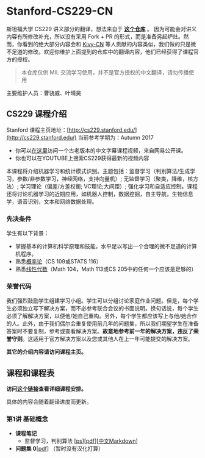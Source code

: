 # Stanford-CS229-CN
斯坦福大学 CS229 讲义部分的翻译，想法来自于 **[这个仓库](https://github.com/Kivy-CN/Stanford-CS-229-CN)** 。
因为可能会对讲义内容有所修改补充，所以没有采用 Fork + PR 的形式，而是准备另起炉灶。然而，你看到的绝大部分内容会和 [Kivy-CN](https://github.com/Kivy-CN) 等人贡献的内容类似，我们做的只是微不足道的修改。欢迎你维护上面提到的仓库中的翻译内容，他们已经获得了课程官方的授权。

> 本仓库仅供 MIL 交流学习使用，并不是官方授权的中文翻译，请勿传播使用

主要维护人员：曹骁威、叶晴昊

## CS229 课程介绍

Stanford 课程主页地址：[http://cs229.stanford.edu/](http://cs229.stanford.edu/)
当前参考学期为：Autumn 2017

- 你可以[在这里](http://open.163.com/special/opencourse/machinelearning.html)访问一个古老版本的中文字幕课程视频，来自网易公开课。
- 你也可以在YOUTUBE上搜索CS229获得最新的视频内容

本课程将介绍机器学习和统计模式识别。主题包括：监督学习（判别算法/生成学习，参数/非参数学习，神经网络，支持向量机）; 无监督学习（聚类，降维，核方法）; 学习理论（偏差/方差权衡; VC理论;大间距）; 强化学习和自适应控制。课程还将讨论机器学习的近期应用，如机器人控制，数据挖掘，自主导航，生物信息学，语音识别，文本和网络数据处理。

### 先决条件

学生有以下背景：

- 掌握基本的计算机科学原理和技能，水平足以写出一个合理的微不足道的计算机程序。
- 熟悉[概率论](./English_Materials_and_Assignments/Section_Notes/cs229-prob.pdf)（CS 109或STATS 116）
- 熟悉[线性代数](./English_Materials_and_Assignments/Section_Notes/cs229-linalg.pdf)（Math 104，Math 113或CS 205中的任何一个应该是足够的）

### 荣誉代码

我们强烈鼓励学生组建学习小组。学生可以分组讨论家庭作业问题。但是，每个学生必须独立写下解决方案，而不必参考联合会议的书面说明。换句话说，每个学生必须了解解决方案，以便他/她自己重构。另外，每个学生都应该写上与他/她合作的人。此外，由于我们偶尔会重复使用前几年的问题集，所以我们期望学生在准备答案时不要复制，参考或查看解决方案。**故意地参考前一年的解决方案，违反了荣誉守则**。这适用于官方解决方案以及您或其他人在上一年可能提交的解决方案。

**其它的介绍内容请访问课程主页。**


## 课程和课程表

**访问[这个链接](http://cs229.stanford.edu/syllabus.html)查看详细课程安排。**

具体的内容会随着翻译进度而更新。

### 第1讲 基础概念

- **课程笔记**
  - 监督学习，判别算法 \[[ps](./English_Materials_and_Assignments/Class_Notes/cs229-notes1.ps)\]\[[pdf](./English_Materials_and_Assignments/Class_Notes/cs229-notes1.pdf)\]\[[中文Markdown](./Translation/Notes/cs229-notes1-CN.md)\]
- **问题集 0**\[[pdf](./English_Materials_and_Assignments/Problem_Set/ps0.pdf)\] （暂时没有汉化打算）
